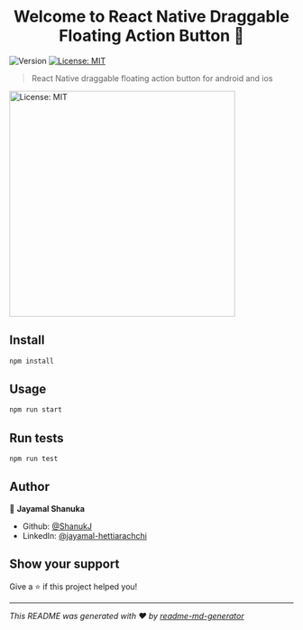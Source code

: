 <h1 align="center">Welcome to React Native Draggable Floating Action Button 👋</h1>
<p>
  <img alt="Version" src="https://img.shields.io/badge/version-0.0.1-blue.svg?cacheSeconds=2592000" />
  <a href="#" target="_blank">
    <img alt="License: MIT" src="https://img.shields.io/badge/License-MIT-yellow.svg" />
  </a>
</p>

> React Native draggable floating action button for android and ios

<img alt="License: MIT" src="./Images/Screen Recording 2021-04-26 at 23.50.29.gif" height="400"/>

## Install

```sh
npm install
```

## Usage

```sh
npm run start
```

## Run tests

```sh
npm run test
```

## Author

👤 **Jayamal Shanuka**

* Github: [@ShanukJ](https://github.com/ShanukJ)
* LinkedIn: [@jayamal-hettiarachchi](https://linkedin.com/in/jayamal-hettiarachchi)

## Show your support

Give a ⭐️ if this project helped you!

***
_This README was generated with ❤️ by [readme-md-generator](https://github.com/kefranabg/readme-md-generator)_